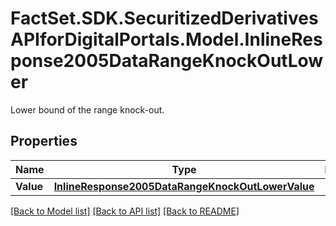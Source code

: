 # FactSet.SDK.SecuritizedDerivativesAPIforDigitalPortals.Model.InlineResponse2005DataRangeKnockOutLower
Lower bound of the range knock-out.

## Properties

Name | Type | Description | Notes
------------ | ------------- | ------------- | -------------
**Value** | [**InlineResponse2005DataRangeKnockOutLowerValue**](InlineResponse2005DataRangeKnockOutLowerValue.md) |  | [optional] 

[[Back to Model list]](../README.md#documentation-for-models) [[Back to API list]](../README.md#documentation-for-api-endpoints) [[Back to README]](../README.md)

